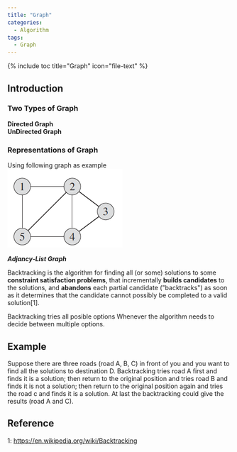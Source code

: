 ```yaml
---
title: "Graph"
categories:
  - Algorithm
tags:
  - Graph
---
```


{% include toc title="Graph" icon="file-text" %}

## Introduction

### Two Types of Graph
**Directed Graph**  
**UnDirected Graph**

### Representations of Graph

Using following graph as example  
<a href="/assets/images/posts/2017-09-10/1.png"><img src="/assets/images/posts/2017-09-10/1.png"></a>  

***Adjancy-List Graph***


Backtracking is the algorithm for finding all (or some) solutions to some __constraint satisfaction problems__, that incrementally __builds candidates__ to the solutions, and __abandons__ each partial candidate ("backtracks") as soon as it determines that the candidate cannot possibly be completed to a valid solution[1].

Backtracking tries all posible options Whenever the algorithm needs to decide between multiple options.

## Example

Suppose there are three roads (road A, B, C) in front of you and you want to find all the solutions to destination D. Backtracking tries road A first and finds it is a solution; then return to the original position and tries road B and finds it is not a solution; then return to the original position again and tries the road c and finds it is a solution. At last the backtracking could give the results (road A and C).

## Reference
1: https://en.wikipedia.org/wiki/Backtracking
